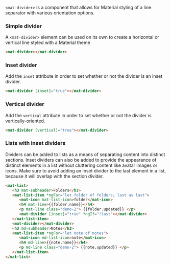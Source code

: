 `<mat-divider>` is a component that allows for Material styling of a line separator with various orientation options.

<!-- example(divider-overview) -->


### Simple divider

A `<mat-divider>` element can be used on its own to create a horizontal or vertical line styled with a Material theme

```html
<mat-divider></mat-divider>
```

### Inset divider

Add the `inset` attribute in order to set whether or not the divider is an inset divider.

```html
<mat-divider [inset]="true"></mat-divider>
```

### Vertical divider

Add the `vertical` attribute in order to set whether or not the divider is vertically-oriented.

```html
<mat-divider [vertical]="true"></mat-divider>
```


### Lists with inset dividers

Dividers can be added to lists as a means of separating content into distinct sections.
Inset dividers can also be added to provide the appearance of distinct elements in a list without cluttering content
like avatar images or icons. Make sure to avoid adding an inset divider to the last element
in a list, because it will overlap with the section divider.

```html
<mat-list>
   <h3 mat-subheader>Folders</h3>
   <mat-list-item *ngFor="let folder of folders; last as last">
      <mat-icon mat-list-icon>folder</mat-icon>
      <h4 mat-line>{{folder.name}}</h4>
      <p mat-line class="demo-2"> {{folder.updated}} </p>
      <mat-divider [inset]="true" *ngIf="!last"></mat-divider>
   </mat-list-item>
   <mat-divider></mat-divider>
   <h3 md-subheader>Notes</h3>
   <mat-list-item *ngFor="let note of notes">
      <mat-icon md-list-icon>note</mat-icon>
      <h4 md-line>{{note.name}}</h4>
      <p md-line class="demo-2"> {{note.updated}} </p>
   </mat-list-item>
</mat-list>
```
